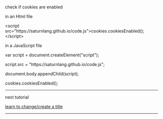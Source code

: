 <title>check if cookies are enabled</title>
<p>check if cookies are enabled</p>

<p>in an Html file</p>
&lt;script src="https://saturnlang.github.io/code.js"&gt;cookies.cookiesEnabled();&lt;/script&gt;
<p>in a JavaScript file</p>
<p>var script = document.createElement("script");</p>
<p>script.src = "https://saturnlang.github.io/code.js";</p>
<p>document.body.appendChild(script);</p>
<p>cookies.cookiesEnabled();</p>
<hr/>
<p>next tutorial</p>
<a href="title.html">learn to change/create a title</a>
<hr/>
<script src="url.js"></script>
